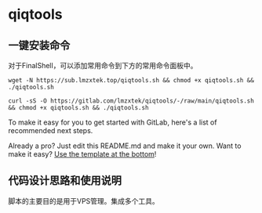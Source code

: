 # qiqtools

## 一键安装命令

对于FinalShell，可以添加常用命令到下方的常用命令面板中。

```shell
wget -N https://sub.lmzxtek.top/qiqtools.sh && chmod +x qiqtools.sh && ./qiqtools.sh

curl -sS -O https://gitlab.com/lmzxtek/qiqtools/-/raw/main/qiqtools.sh && chmod +x qiqtools.sh && ./qiqtools.sh
```

To make it easy for you to get started with GitLab, here's a list of recommended next steps.

Already a pro? Just edit this README.md and make it your own. Want to make it easy? [Use the template at the bottom](#editing-this-readme)!

## 代码设计思路和使用说明

脚本的主要目的是用于VPS管理。集成多个工具。

